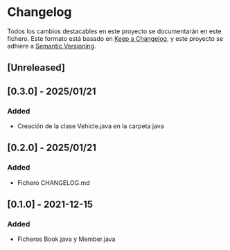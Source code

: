 # Changelog
Todos los cambios destacables en este proyecto se documentarán en este fichero.
Este formato está basado en [Keep a Changelog](https://keepachangelog.com/en/1.0.0/), y este proyecto se adhiere a [Semantic Versioning](https://semver.org/spec/v2.0.0.html).

## [Unreleased]

## [0.3.0] - 2025/01/21               
### Added
- Creación de la clase Vehicle.java en la carpeta java

## [0.2.0] - 2025/01/21
### Added
- Fichero CHANGELOG.md

## [0.1.0] - 2021-12-15
### Added
- Ficheros Book.java y Member.java
